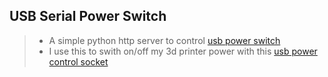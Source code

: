## USB Serial Power Switch

> - A simple python http server to control [usb power switch](https://item.taobao.com/item.htm?id=700738599214)
> - I use this to swith on/off my 3d printer power with this [usb power control socket](https://item.taobao.com/item.htm?id=751276864944)
